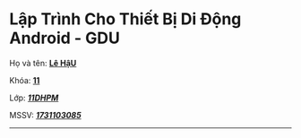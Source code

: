 
# Lập Trình Cho Thiết Bị Di Động Android - GDU

Họ và tên: **<u>Lê HậU</u>**

Khóa: **<u>11</u>**

Lớp: ***<u>11DHPM</u>***

MSSV: ***<u>1731103085</u>***

---
